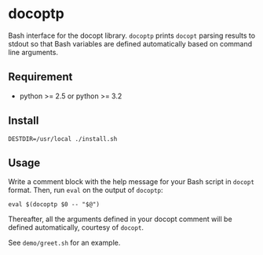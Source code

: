 # docoptp

Bash interface for the docopt library. `docoptp` prints `docopt` parsing results to stdout so that Bash variables are defined automatically based on command line arguments.

## Requirement

* python >= 2.5 or python >= 3.2

## Install

    DESTDIR=/usr/local ./install.sh

## Usage

Write a comment block with the help message for your Bash script in
`docopt` format. Then, run `eval` on the output of `docoptp`:

    eval $(docoptp $0 -- "$@")
    
Thereafter, all the arguments defined in your docopt comment will be
defined automatically, courtesy of `docopt`.

See `demo/greet.sh` for an example.

